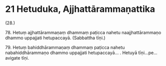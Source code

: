 # 21 Hetuduka, Ajjhattārammaṇattika

(28.)

78\. Hetuṃ ajjhattārammaṇaṃ dhammaṃ paṭicca nahetu naajjhattārammaṇo dhammo uppajjati hetupaccayā. (Sabbattha tīṇi.)

79\. Hetuṃ bahiddhārammaṇaṃ dhammaṃ paṭicca nahetu nabahiddhārammaṇo dhammo uppajjati hetupaccayā… . Hetuyā tīṇi…pe…  avigate tīṇi.
